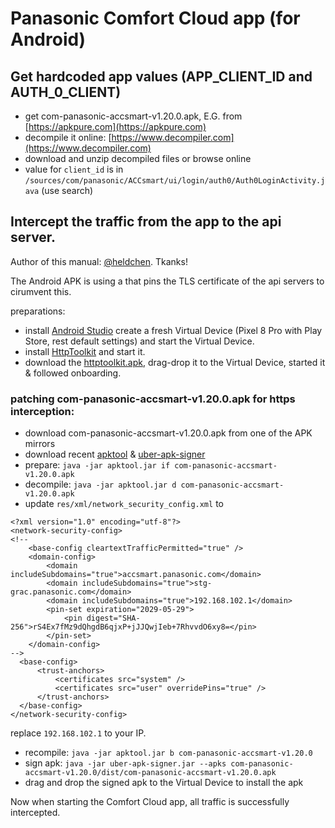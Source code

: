 # Panasonic Comfort Cloud app (for Android)

## Get hardcoded app values (APP_CLIENT_ID and AUTH_0_CLIENT)
- get com-panasonic-accsmart-v1.20.0.apk, E.G. from [https://apkpure.com](https://apkpure.com)
- decompile it online: [https://www.decompiler.com](https://www.decompiler.com)
- download and unzip decompiled files or browse online
- value for `client_id` is in `/sources/com/panasonic/ACCsmart/ui/login/auth0/Auth0LoginActivity.java` (use search)

## Intercept the traffic from the app to the api server. 
Author of this manual: [@heldchen](https://github.com/heldchen). Tkanks!

The Android APK is using a <network-security-config> that pins the TLS certificate of the api servers to cirumvent this.

preparations:

- install [Android Studio](https://developer.android.com/studio) create a fresh Virtual Device (Pixel 8 Pro with Play Store, rest default settings) and start the Virtual Device.
- install [HttpToolkit](https://httptoolkit.com) and start it.
- download the [httptoolkit.apk](https://github.com/httptoolkit/httptoolkit-android/releases/tag/v1.3.12), drag-drop it to the Virtual Device, started it & followed onboarding.

### patching com-panasonic-accsmart-v1.20.0.apk for https interception:

- download com-panasonic-accsmart-v1.20.0.apk from one of the APK mirrors
- download recent [apktool](https://apktool.org) & [uber-apk-signer](https://github.com/patrickfav/uber-apk-signer)
- prepare: `java -jar apktool.jar if com-panasonic-accsmart-v1.20.0.apk`
- decompile: `java -jar apktool.jar d com-panasonic-accsmart-v1.20.0.apk`
- update `res/xml/network_security_config.xml` to

```
<?xml version="1.0" encoding="utf-8"?>
<network-security-config>
<!--
    <base-config cleartextTrafficPermitted="true" />
    <domain-config>
        <domain includeSubdomains="true">accsmart.panasonic.com</domain>
        <domain includeSubdomains="true">stg-grac.panasonic.com</domain>
        <domain includeSubdomains="true">192.168.102.1</domain>
        <pin-set expiration="2029-05-29">
            <pin digest="SHA-256">rS4Ex7fMz9dQhgdB6qjxP+jJJQwjIeb+7RhvvdO6xy8=</pin>
        </pin-set>
    </domain-config>
-->
  <base-config>
      <trust-anchors>
          <certificates src="system" />
          <certificates src="user" overridePins="true" />
      </trust-anchors>
  </base-config>
</network-security-config>
```
replace `192.168.102.1` to your IP.

- recompile: `java -jar apktool.jar b com-panasonic-accsmart-v1.20.0`
- sign apk: `java -jar uber-apk-signer.jar --apks com-panasonic-accsmart-v1.20.0/dist/com-panasonic-accsmart-v1.20.0.apk`
- drag and drop the signed apk to the Virtual Device to install the apk

Now when starting the Comfort Cloud app, all traffic is successfully intercepted.
